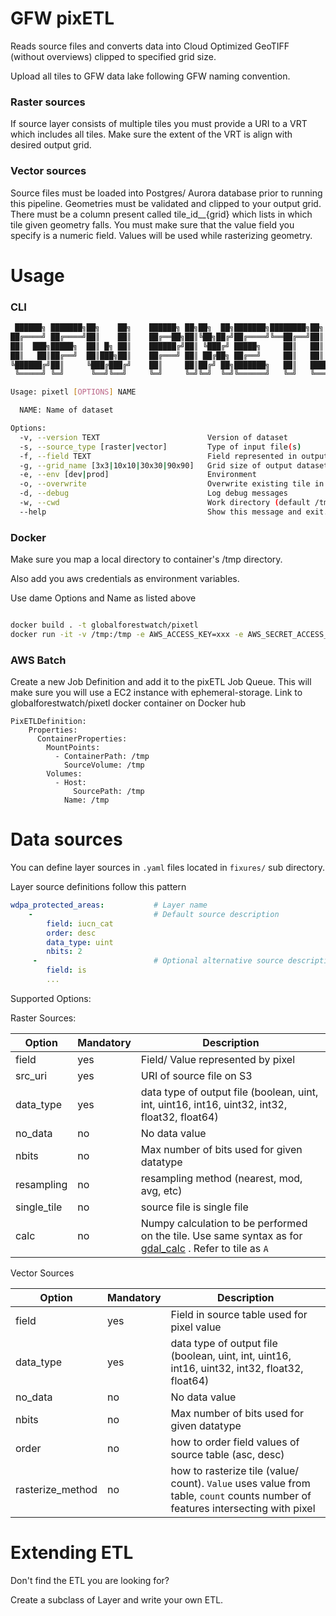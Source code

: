 # GFW pixETL

Reads source files and converts data into Cloud Optimized GeoTIFF (without overviews) clipped to specified grid size.

Upload all tiles to GFW data lake following GFW naming convention.

### Raster sources
If source layer consists of multiple tiles you must provide a URI to a VRT which includes all tiles. Make sure the extent of the VRT is align with desired output grid.

### Vector sources
Source files must be loaded into Postgres/ Aurora database prior to running this pipeline. Geometries must be validated and clipped to your output grid. There must be a column present called tile_id__{grid} which lists in which tile given geometry falls. You must make sure that the value field you specify is a numeric field. Values will be used while rasterizing geometry.

# Usage

### CLI
```bash
 ██████╗ ███████╗██╗    ██╗    ██████╗ ██╗██╗  ██╗███████╗████████╗██╗
██╔════╝ ██╔════╝██║    ██║    ██╔══██╗██║╚██╗██╔╝██╔════╝╚══██╔══╝██║
██║  ███╗█████╗  ██║ █╗ ██║    ██████╔╝██║ ╚███╔╝ █████╗     ██║   ██║
██║   ██║██╔══╝  ██║███╗██║    ██╔═══╝ ██║ ██╔██╗ ██╔══╝     ██║   ██║
╚██████╔╝██║     ╚███╔███╔╝    ██║     ██║██╔╝ ██╗███████╗   ██║   ███████╗
 ╚═════╝ ╚═╝      ╚══╝╚══╝     ╚═╝     ╚═╝╚═╝  ╚═╝╚══════╝   ╚═╝   ╚══════╝

Usage: pixetl [OPTIONS] NAME

  NAME: Name of dataset

Options:
  -v, --version TEXT                        Version of dataset
  -s, --source_type [raster|vector]         Type of input file(s)
  -f, --field TEXT                          Field represented in output dataset
  -g, --grid_name [3x3|10x10|30x30|90x90]   Grid size of output dataset
  -e, --env [dev|prod]                      Environment
  -o, --overwrite                           Overwrite existing tile in output location
  -d, --debug                               Log debug messages
  -w, --cwd                                 Work directory (default /tmp)
  --help                                    Show this message and exit.
```

### Docker
Make sure you map a local directory to container's /tmp directory.

Also add you aws credentials as environment variables.

Use dame Options and Name as listed above
```bash

docker build . -t globalforestwatch/pixetl
docker run -it -v /tmp:/tmp -e AWS_ACCESS_KEY=xxx -e AWS_SECRET_ACCESS_KEY=xxx globalforestwatch/pixetl [OPTIONS] NAME  

```


### AWS Batch

Create a new Job Definition and add it to the pixETL Job Queue. This will make sure you will use a EC2 instance with ephemeral-storage.
Link to globalforestwatch/pixetl docker container on Docker hub

```
PixETLDefinition:
    Properties:
      ContainerProperties:
        MountPoints:
          - ContainerPath: /tmp
            SourceVolume: /tmp
        Volumes:
          - Host:
              SourcePath: /tmp
            Name: /tmp

```

# Data sources
You can define layer sources in `.yaml` files located in `fixures/` sub directory.

Layer source definitions follow this pattern

```yaml
wdpa_protected_areas:           # Layer name
    -                           # Default source description
        field: iucn_cat  
        order: desc  
        data_type: uint  
        nbits: 2  
     -                          # Optional alternative source description
        field: is
        ...

```

Supported Options:

Raster Sources:

| Option | Mandatory | Description |
|--------|-----------|-------------|
| field | yes | Field/ Value represented by pixel |
| src_uri | yes | URI of source file on S3 |
| data_type | yes | data type of output file (boolean, uint, int, uint16, int16, uint32, int32, float32, float64) |
| no_data | no | No data value |
| nbits | no | Max number of bits used for given datatype |
| resampling | no | resampling method (nearest, mod, avg, etc) |
| single_tile | no | source file is single file |
| calc | no | Numpy calculation to be performed on the tile. Use same syntax as for [gdal_calc](https://gdal.org/programs/gdal_calc.html) . Refer to tile as `A` |

Vector Sources

| Option | Mandatory | Description |
|--------|-----------|-------------|
| field| yes | Field in source table used for pixel value |
| data_type | yes | data type of output file (boolean, uint, int, uint16, int16, uint32, int32, float32, float64) |
| no_data | no | No data value |
| nbits | no | Max number of bits used for given datatype |
| order | no | how to order field values of source table (asc, desc) |
| rasterize_method | no | how to rasterize tile (value/ count). `Value` uses value from table, `count` counts number of features intersecting with pixel |


# Extending ETL

Don't find the ETL you are looking for?

Create a subclass of Layer and write your own ETL.